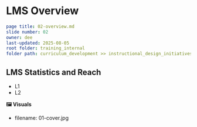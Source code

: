# LMS Overview

```yaml
page title: 02-overview.md
slide number: 02
owner: dee
last-updated: 2025-08-05
root folder: training_internal
folder path: curriculum_development >> instructional_design_initiatives 
```
## LMS Statistics and Reach
- L1
- L2 

**🖼️ Visuals** 
- filename: 01-cover.jpg
